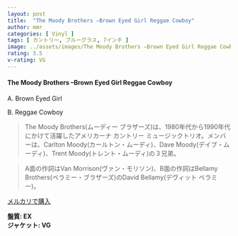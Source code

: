 ```yaml
---
layout: post
title:  "The Moody Brothers –Brown Eyed Girl Reggae Cowboy"
author: mmr
categories: [ Vinyl ]
tags: [ カントリー, ブルーグラス, 7インチ ]
image: ../assets/images/The Moody Brothers –Brown Eyed Girl Reggae Cowboy.jpg
rating: 3.5
v-rating: VG
---
```


#### The Moody Brothers –Brown Eyed Girl Reggae Cowboy

A. Brown Eyed Girl

B. Reggae Cowboy

> The Moody Brothers(ムーディー ブラザーズ)は、1980年代から1990年代にかけて活躍したアメリカーナ カントリー ミュージックトリオ。メンバーは、Carlton Moody(カールトン・ムーディ)、Dave Moody(デイブ・ムーディ)、Trent Moody(トレント・ムーディ)の３兄弟。

> A面の作詞はVan Morrison(ヴァン・モリソン)、B面の作詞はBellamy Brothers(ベラミー・ブラザーズ)のDavid Bellamy(デヴィット ベラミー)。

[メルカリで購入](https://jp.mercari.com/item/m50457570606)

<div class="mt-4 mb-4 d-flex align-items-center">
<strong class="mr-1">盤質: EX</strong>
</div>
<div class="mt-4 mb-4 d-flex align-items-center">
<strong class="mr-1">ジャケット: VG</strong>
</div>

